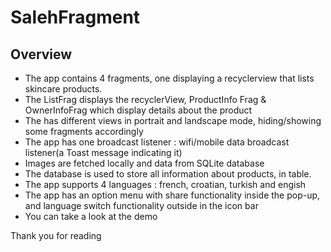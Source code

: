 # SalehFragment

## Overview

* The app contains 4 fragments, one displaying a recyclerview that lists skincare products.
* The ListFrag displays the recyclerView, ProductInfo Frag & OwnerInfoFrag which display details about the product
* The has different views in portrait and landscape mode, hiding/showing some fragments accordingly
* The app has one broadcast listener : wifi/mobile data broadcast listener(a Toast message indicating it)
* Images are fetched locally and data from SQLite database
* The database is used to store all information about products, in table.
* The app supports 4 languages : french, croatian, turkish and engish
* The app has an option menu with share functionality inside the pop-up, and language switch functionality outside in the icon bar
* You can take a look at the demo 


Thank you for reading

